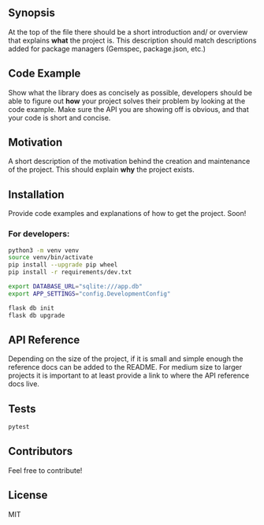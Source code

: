 ## Synopsis

At the top of the file there should be a short introduction and/ or overview that explains **what** the project is. This description should match descriptions added for package managers (Gemspec, package.json, etc.)

## Code Example

Show what the library does as concisely as possible, developers should be able to figure out **how** your project solves their problem by looking at the code example. Make sure the API you are showing off is obvious, and that your code is short and concise.

## Motivation

A short description of the motivation behind the creation and maintenance of the project. This should explain **why** the project exists.

## Installation

Provide code examples and explanations of how to get the project. Soon!

### For developers:
```bash
python3 -m venv venv
source venv/bin/activate
pip install --upgrade pip wheel
pip install -r requirements/dev.txt

export DATABASE_URL="sqlite:///app.db"
export APP_SETTINGS="config.DevelopmentConfig"

flask db init
flask db upgrade
```
## API Reference

Depending on the size of the project, if it is small and simple enough the reference docs can be added to the README. For medium size to larger projects it is important to at least provide a link to where the API reference docs live.

## Tests

```bash
pytest
```

## Contributors

Feel free to contribute!

## License

MIT

